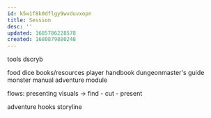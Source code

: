 ```yaml
---
id: k5w1f8k0dflgy9wvduvxopn
title: Session
desc: ''
updated: 1685786228578
created: 1680879880248
---
```


tools
  dscryb

food
dice
books/resources
  player handbook
  dungeonmaster's guide
  monster manual
  adventure module

flows:
  presenting visuals
  -> find - cut - present

adventure
  hooks
  storyline